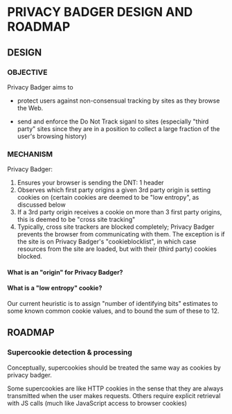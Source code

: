 # PRIVACY BADGER DESIGN AND ROADMAP

## DESIGN

### OBJECTIVE

Privacy Badger aims to

 - protect users against non-consensual tracking by sites as they browse the
   Web.

 - send and enforce the Do Not Track siganl to sites (especially "third party"
   sites since they are in a position to collect a large fraction of the user's
   browsing history)

### MECHANISM

Privacy Badger:

1. Ensures your browser is sending the DNT: 1 header
2. Observes which first party origins a given 3rd party origin is setting cookies on
   (certain cookies are deemed to be "low entropy", as discussed below
3. If a 3rd party origin receives a cookie on more than 3 first party origins,
   this is deemed to be "cross site tracking"
4. Typically, cross site trackers are blocked completely; Privacy Badger prevents the
   browser from communicating with them.  The exception is if the site is on
   Privacy Badger's "cookieblocklist", in which case resources from the site are
   loaded, but with their (third party) cookies blocked.



#### What is an "origin" for Privacy Badger?

#### What is a "low entropy" cookie?

Our current heuristic is to assign "number of identifying bits" estimates to
some known common cookie values, and to bound the sum of these to 12.


## ROADMAP

### Supercookie detection & processing

Conceptually, supercookies should be treated the same way as cookies by privacy
badger.

Some supercookies are like HTTP cookies in the sense that they are always
transmitted when the user makes requests.  Others require explicit retrieval
with JS calls (much like JavaScript access to browser cookies)



